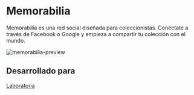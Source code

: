 # Memorabilia
Memorabilia es una red social diseñada para coleccionistas. Conéctate a través de Facebook o Google y empieza a compartir tu colección con el mundo.

![memorabilia-preview](https://user-images.githubusercontent.com/32286691/36355299-111c788e-14af-11e8-8840-86ce582ec793.png)

## Desarrollado para 
[Laboratoria](http://laboratoria.la)
